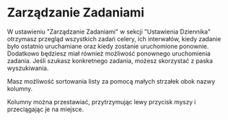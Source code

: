 # Zarządzanie Zadaniami

W ustawieniu "Zarządzanie Zadaniami" w sekcji "Ustawienia Dziennika" otrzymasz przegląd wszystkich zadań celery, ich interwałów, kiedy zadanie było ostatnio uruchamiane oraz kiedy zostanie uruchomione ponownie. Dodatkowo będziesz miał również możliwość ponownego uruchomienia zadania. Jeśli szukasz konkretnego zadania, możesz skorzystać z paska wyszukiwania.

Masz możliwość sortowania listy za pomocą małych strzałek obok nazwy kolumny.

Kolumny można przestawiać, przytrzymując lewy przycisk myszy i przeciągając je na miejsce.
